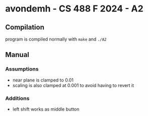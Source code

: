 # avondemh - CS 488 F 2024 - A2

## Compilation

program is compiled normally with `make` and `./A2`

## Manual

### Assumptions

- near plane is clamped to 0.01
- scaling is also clamped at 0.001 to avoid having to revert it

### Additions

- left shift works as middle button